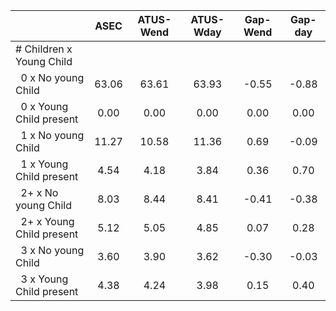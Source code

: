 
|                      |         ASEC |    ATUS-Wend |    ATUS-Wday |     Gap-Wend |      Gap-day |
| -------------------- | :----------: | :----------: | :----------: | :----------: | :----------: |
| # Children x Young Child |              |              |              |              |              |
| &nbsp;&nbsp;0 x No young Child |        63.06 |        63.61 |        63.93 |        -0.55 |        -0.88 |
| &nbsp;&nbsp;0 x Young Child present |         0.00 |         0.00 |         0.00 |         0.00 |         0.00 |
| &nbsp;&nbsp;1 x No young Child |        11.27 |        10.58 |        11.36 |         0.69 |        -0.09 |
| &nbsp;&nbsp;1 x Young Child present |         4.54 |         4.18 |         3.84 |         0.36 |         0.70 |
| &nbsp;&nbsp;2+ x No young Child |         8.03 |         8.44 |         8.41 |        -0.41 |        -0.38 |
| &nbsp;&nbsp;2+ x Young Child present |         5.12 |         5.05 |         4.85 |         0.07 |         0.28 |
| &nbsp;&nbsp;3 x No young Child |         3.60 |         3.90 |         3.62 |        -0.30 |        -0.03 |
| &nbsp;&nbsp;3 x Young Child present |         4.38 |         4.24 |         3.98 |         0.15 |         0.40 |

